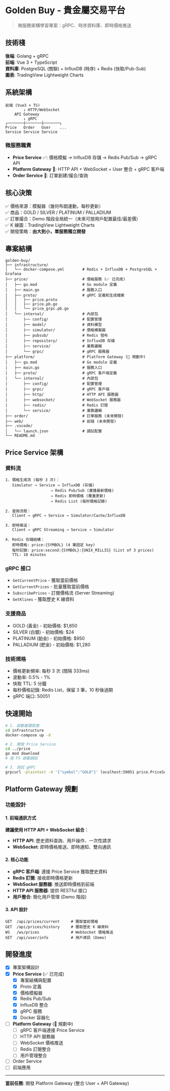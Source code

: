 # Golden Buy - 貴金屬交易平台

> 微服務架構學習專案：gRPC、時序資料庫、即時價格推送

## 技術棧

**後端**: Golang + gRPC  
**前端**: Vue 3 + TypeScript  
**資料庫**: PostgreSQL (關聯) + InfluxDB (時序) + Redis (快取/Pub-Sub)  
**圖表**: TradingView Lightweight Charts

## 系統架構

```
前端 (Vue3 + TS)
        ↓ HTTP/WebSocket
    API Gateway
        ↓ gRPC
┌───────┼───────┼───────┐
Price   Order   User    ...
Service Service Service
```

### 微服務職責

- **Price Service** ✅: 價格模擬 → InfluxDB 存儲 → Redis Pub/Sub → gRPC API
- **Platform Gateway** 🔄: HTTP API + WebSocket + User 整合 + gRPC 客戶端
- **Order Service** 🔄: 訂單創建/撮合/查詢

## 核心決策

✅ 價格來源：模擬器（幾何布朗運動，每秒更新）  
✅ 商品：GOLD / SILVER / PLATINUM / PALLADIUM  
✅ 訂單撮合：Demo 階段全局統一（未來可按用戶配置最佳/最差價）  
✅ K 線圖：TradingView Lightweight Charts  
✅ 開發策略：**由大到小，單服務獨立開發**

## 專案結構

```
golden-buy/
├── infrastructure/
│   └── docker-compose.yml        # Redis + InfluxDB + PostgreSQL + Grafana
├── price/                        # 價格服務 (✅ 已完成)
│   ├── go.mod                    # Go module 定義
│   ├── main.go                   # 服務入口
│   ├── proto/                    # gRPC 定義和生成檔案
│   │   ├── price.proto
│   │   ├── price.pb.go
│   │   └── price_grpc.pb.go
│   └── internal/                 # 內部包
│       ├── config/               # 配置管理
│       ├── model/                # 資料模型
│       ├── simulator/            # 價格模擬器
│       ├── pubsub/               # Redis 發布
│       ├── repository/           # InfluxDB 存儲
│       ├── service/              # 業務邏輯
│       └── grpc/                 # gRPC 服務器
├── platform/                     # Platform Gateway (🔄 規劃中)
│   ├── go.mod                    # Go module 定義
│   ├── main.go                   # 服務入口
│   ├── proto/                    # gRPC 客戶端定義
│   └── internal/                 # 內部包
│       ├── config/               # 配置管理
│       ├── grpc/                 # gRPC 客戶端
│       ├── http/                 # HTTP API 服務器
│       ├── websocket/            # WebSocket 服務器
│       ├── redis/                # Redis 訂閱
│       └── service/              # 業務邏輯
├── order/                        # 訂單服務 (未來開發)
├── web/                          # 前端 (未來開發)
├── .vscode/
│   └── launch.json               # 調試配置
└── README.md
```

## Price Service 架構

### 資料流
```
1. 價格生成流 (每秒 3 次)：
   Simulator → Service → InfluxDB (存儲)
                    → Redis Pub/Sub (廣播最新價格)
                    → Redis 即時價格 (覆蓋更新)
                    → Redis List (每秒價格記錄)

2. 查詢流程：
   Client → gRPC → Service → Simulator/Cache/InfluxDB

3. 即時推送：
   Client → gRPC Streaming → Service → Simulator

4. Redis 存儲結構：
   即時價格: price:{SYMBOL} (4 筆固定 key)
   每秒記錄: price:second:{SYMBOL}:{UNIX_MILLIS} (List of 3 prices)
   TTL: 10 minutes
```

### gRPC 接口
- `GetCurrentPrice` - 獲取當前價格
- `GetCurrentPrices` - 批量獲取當前價格
- `SubscribePrices` - 訂閱價格流 (Server Streaming)
- `GetKlines` - 獲取歷史 K 線資料

### 支援商品
- GOLD (黃金) - 初始價格: $1,850
- SILVER (白銀) - 初始價格: $24  
- PLATINUM (鉑金) - 初始價格: $950
- PALLADIUM (鈀金) - 初始價格: $1,280

### 技術規格
- 價格更新頻率: 每秒 3 次 (間隔 333ms)
- 波動率: 0.5% - 1%
- 快取 TTL: 5 分鐘
- 每秒價格記錄: Redis List，保留 3 筆，10 秒後過期
- gRPC 端口: 50051

## 快速開始

```bash
# 1. 啟動基礎設施
cd infrastructure
docker-compose up -d

# 2. 開發 Price Service
cd ../price
go mod download
# 按 F5 啟動調試

# 3. 測試 gRPC
grpcurl -plaintext -d '{"symbol":"GOLD"}' localhost:50051 price.PriceService/GetCurrentPrice
```

## Platform Gateway 規劃

### 功能設計

#### 1. 前端通訊方式
**建議使用 HTTP API + WebSocket 組合**：
- **HTTP API**: 歷史資料查詢、用戶操作、一次性請求
- **WebSocket**: 即時價格推送、即時通知、雙向通訊

#### 2. 核心功能
- **gRPC 客戶端**: 連接 Price Service 獲取歷史資料
- **Redis 訂閱**: 接收即時價格更新
- **WebSocket 服務器**: 推送即時價格到前端
- **HTTP API 服務器**: 提供 RESTful 接口
- **用戶整合**: 簡化用戶管理 (Demo 階段)

#### 3. API 設計
```
GET  /api/prices/current     # 獲取當前價格
GET  /api/prices/history     # 獲取歷史 K 線資料
WS   /ws/prices              # WebSocket 價格推送
GET  /api/user/info          # 用戶資訊 (Demo)
```

## 開發進度

- [x] 專案架構設計
- [x] **Price Service** (✅ 已完成)
  - [x] 專案結構與配置
  - [x] Proto 定義
  - [x] 價格模擬器
  - [x] Redis Pub/Sub
  - [x] InfluxDB 整合
  - [x] gRPC 服務
  - [x] Docker 容器化
- [ ] **Platform Gateway** (🔄 規劃中)
  - [ ] gRPC 客戶端連接 Price Service
  - [ ] HTTP API 服務器
  - [ ] WebSocket 價格推送
  - [ ] Redis 訂閱整合
  - [ ] 用戶管理整合
- [ ] Order Service
- [ ] 前端應用

---

**當前任務**: 開發 Platform Gateway (整合 User + API Gateway)
